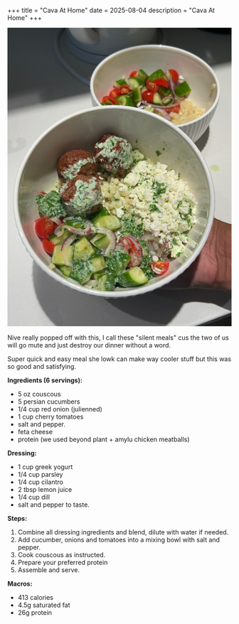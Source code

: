 +++
title = "Cava At Home"
date = 2025-08-04
description = "Cava At Home"
+++

![bowl pic](Cava_At_Home.jpeg)

Nive really popped off with this, I call these "silent meals" cus the two of us will go mute and just destroy our dinner without a word.

Super quick and easy meal she lowk can make way cooler stuff but this was so good and satisfying.

**Ingredients (6 servings):**

- 5 oz couscous
- 5 persian cucumbers
- 1/4 cup red onion (julienned)
- 1 cup cherry tomatoes
- salt and pepper.
- feta cheese
- protein (we used beyond plant + amylu chicken meatballs)

**Dressing:**

- 1 cup greek yogurt
- 1/4 cup parsley
- 1/4 cup cilantro
- 2 tbsp lemon juice
- 1/4 cup dill
- salt and pepper to taste.

**Steps:**

1. Combine all dressing ingredients and blend, dilute with water if needed.
2. Add cucumber, onions and tomatoes into a mixing bowl with salt and pepper.
3. Cook couscous as instructed.
4. Prepare your preferred protein
5. Assemble and serve.

**Macros:**

- 413 calories
- 4.5g saturated fat
- 26g protein

